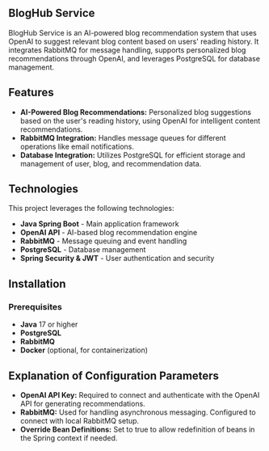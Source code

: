 ## BlogHub Service
 
BlogHub Service is an AI-powered blog recommendation system that uses OpenAI to suggest relevant blog content based on users' reading history. It integrates RabbitMQ for message handling, supports personalized blog recommendations through OpenAI, and leverages PostgreSQL for database management.

## Features
- **AI-Powered Blog Recommendations:** Personalized blog suggestions based on the user's reading history, using OpenAI for intelligent content recommendations.
- **RabbitMQ Integration:** Handles message queues for different operations like email notifications.
- **Database Integration:** Utilizes PostgreSQL for efficient storage and management of user, blog, and recommendation data.

## Technologies
This project leverages the following technologies:

- **Java Spring Boot** - Main application framework
- **OpenAI API** - AI-based blog recommendation engine
- **RabbitMQ** - Message queuing and event handling
- **PostgreSQL** - Database management
- **Spring Security & JWT** - User authentication and security

## Installation
### Prerequisites

- **Java** 17 or higher
- **PostgreSQL**
- **RabbitMQ**
- **Docker** (optional, for containerization)

## Explanation of Configuration Parameters

- **OpenAI API Key:** Required to connect and authenticate with the OpenAI API for generating recommendations.
- **RabbitMQ:** Used for handling asynchronous messaging. Configured to connect with local RabbitMQ setup.
- **Override Bean Definitions:** Set to true to allow redefinition of beans in the Spring context if needed.
